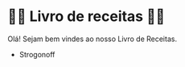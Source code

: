 # :woman_cook: Livro de receitas :man_cook:

Olá! Sejam bem vindes ao nosso Livro de Receitas.

- Strogonoff

